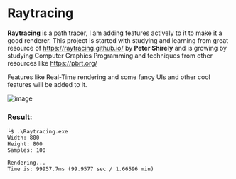 # Raytracing

**Raytracing** is a path tracer, I am adding features actively to it to make it a good renderer.
This project is started with studying and learning from great resource of https://raytracing.github.io/ by **Peter Shirely** and is growing by studying Computer Graphics Programming and techniques from other resources like https://pbrt.org/

Features like Real-Time rendering and some fancy UIs and other cool features will be added to it.


![image](https://github.com/madoodia/RayTracer/blob/RayTracing-TheRestOfYourLife/output/03_12_cleaningUp_pdf_sample1000.PNG)

### **Result:**
```
└$ .\Raytracing.exe
Width: 800
Height: 800
Samples: 100

Rendering...
Time is: 99957.7ms (99.9577 sec / 1.66596 min)
```